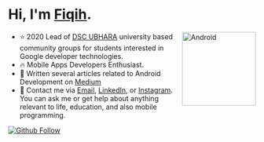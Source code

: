 # Hi, I'm [Fiqih](https://fiqq.xyz). 

<a href="https://github.com/fiqsky"><img alt="Android" src="https://user-images.githubusercontent.com/45449889/109675249-317f1180-7baa-11eb-9a76-a96b259408e2.gif" align="right" height="150" /></a>

<!-- <a href="https://github.com/fiqsky"><img alt="Android" src="https://user-images.githubusercontent.com/45449889/109673967-1a8bef80-7ba9-11eb-890d-ce0f968e820d.gif" align="right" height="150" /></a> -->

<!-- <a href="https://github.com/FiqSky"><img alt="Git Stats" src="https://github-readme-stats.vercel.app/api?username=FiqSky&include_all_commits=true&show_icons=true" align="right" height="150" />
</a> -->

- ⭐️ 2020 Lead of [DSC UBHARA](https://dsc.community.dev/bhayangkara-university-of-surabaya)  university based community groups for students interested in Google developer technologies.
- 🔥 Mobile Apps Developers Enthusiast.
- 📝 Written several articles related to Android Development on [Medium](https://fiqsky.medium.com/)
- 💬 Contact me via [Email](mailto:fiqihfm05@gmail.com), [LinkedIn](https://www.linkedin.com/in/fiqihfirdausmaulana/), or [Instagram](https://www.instagram.com/fiqsky02/). You can ask me or get help about anything relevant to life, education, and also mobile programming.

<a href="https://github.com/FiqSky">
  <img alt="Github Follow" src="https://img.shields.io/github/followers/fiqsky?label=FiqSky&style=social">
</a>
<!-- <a href="https://github.com/FiqSky">
  <imd alt="FiqSky" src=https://komarev.com/ghpvc/?username=FiqSky&color=blueviolet>
</a>
<a href="https://github.com/FiqSky">
  <img src=https://komarev.com/ghpvc/?username=FiqSky&color=blueviolet />
</a> -->
<!-- <a>
  <img src=https://github-readme-stats.vercel.app/api/top-langs/?username=FiqSky&layout=compact />
</a> -->

